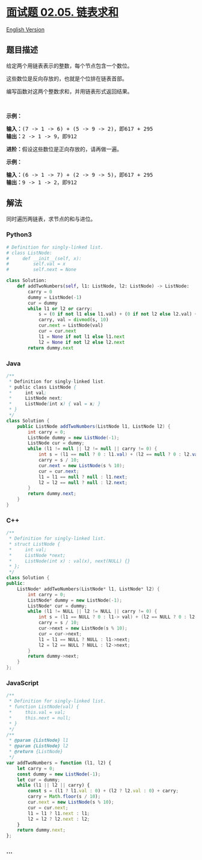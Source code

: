 # [面试题 02.05. 链表求和](https://leetcode-cn.com/problems/sum-lists-lcci)

[English Version](/lcci/02.05.Sum%20Lists/README_EN.md)

## 题目描述

<!-- 这里写题目描述 -->
<p>给定两个用链表表示的整数，每个节点包含一个数位。</p>
<p>这些数位是反向存放的，也就是个位排在链表首部。</p>
<p>编写函数对这两个整数求和，并用链表形式返回结果。</p>

<p>&nbsp;</p>

<p><strong>示例：</strong></p>

<pre>
<strong>输入：</strong>(7 -&gt; 1 -&gt; 6) + (5 -&gt; 9 -&gt; 2)，即617 + 295
<strong>输出：</strong>2 -&gt; 1 -&gt; 9，即912
</pre>

<p><strong>进阶：</strong>假设这些数位是正向存放的，请再做一遍。</p>

<p><strong>示例：</strong></p>

<pre>
<strong>输入：</strong>(6 -&gt; 1 -&gt; 7) + (2 -&gt; 9 -&gt; 5)，即617 + 295
<strong>输出：</strong>9 -&gt; 1 -&gt; 2，即912
</pre>

## 解法

<!-- 这里可写通用的实现逻辑 -->

同时遍历两链表，求节点的和与进位。

<!-- tabs:start -->

### **Python3**

<!-- 这里可写当前语言的特殊实现逻辑 -->

```python
# Definition for singly-linked list.
# class ListNode:
#     def __init__(self, x):
#         self.val = x
#         self.next = None

class Solution:
    def addTwoNumbers(self, l1: ListNode, l2: ListNode) -> ListNode:
        carry = 0
        dummy = ListNode(-1)
        cur = dummy
        while l1 or l2 or carry:
            s = (0 if not l1 else l1.val) + (0 if not l2 else l2.val) + carry
            carry, val = divmod(s, 10)
            cur.next = ListNode(val)
            cur = cur.next
            l1 = None if not l1 else l1.next
            l2 = None if not l2 else l2.next
        return dummy.next
```

### **Java**

<!-- 这里可写当前语言的特殊实现逻辑 -->

```java
/**
 * Definition for singly-linked list.
 * public class ListNode {
 *     int val;
 *     ListNode next;
 *     ListNode(int x) { val = x; }
 * }
 */
class Solution {
    public ListNode addTwoNumbers(ListNode l1, ListNode l2) {
        int carry = 0;
        ListNode dummy = new ListNode(-1);
        ListNode cur = dummy;
        while (l1 != null || l2 != null || carry != 0) {
            int s = (l1 == null ? 0 : l1.val) + (l2 == null ? 0 : l2.val) + carry;
            carry = s / 10;
            cur.next = new ListNode(s % 10);
            cur = cur.next;
            l1 = l1 == null ? null : l1.next;
            l2 = l2 == null ? null : l2.next;
        }
        return dummy.next;
    }
}
```

### **C++**

```cpp
/**
 * Definition for singly-linked list.
 * struct ListNode {
 *     int val;
 *     ListNode *next;
 *     ListNode(int x) : val(x), next(NULL) {}
 * };
 */
class Solution {
public:
    ListNode* addTwoNumbers(ListNode* l1, ListNode* l2) {
        int carry = 0;
        ListNode* dummy = new ListNode(-1);
        ListNode* cur = dummy;
        while (l1 != NULL || l2 != NULL || carry != 0) {
            int s = (l1 == NULL ? 0 : l1-> val) + (l2 == NULL ? 0 : l2->val) + carry;
            carry = s / 10;
            cur->next = new ListNode(s % 10);
            cur = cur->next;
            l1 = l1 == NULL ? NULL : l1->next;
            l2 = l2 == NULL ? NULL : l2->next;
        }
        return dummy->next;
    }
};
```

### **JavaScript**

```js
/**
 * Definition for singly-linked list.
 * function ListNode(val) {
 *     this.val = val;
 *     this.next = null;
 * }
 */
/**
 * @param {ListNode} l1
 * @param {ListNode} l2
 * @return {ListNode}
 */
var addTwoNumbers = function (l1, l2) {
    let carry = 0;
    const dummy = new ListNode(-1);
    let cur = dummy;
    while (l1 || l2 || carry) {
        const s = (l1 ? l1.val : 0) + (l2 ? l2.val : 0) + carry;
        carry = Math.floor(s / 10);
        cur.next = new ListNode(s % 10);
        cur = cur.next;
        l1 = l1 ? l1.next : l1;
        l2 = l2 ? l2.next : l2;
    }
    return dummy.next;
};
```

### **...**

```

```

<!-- tabs:end -->

